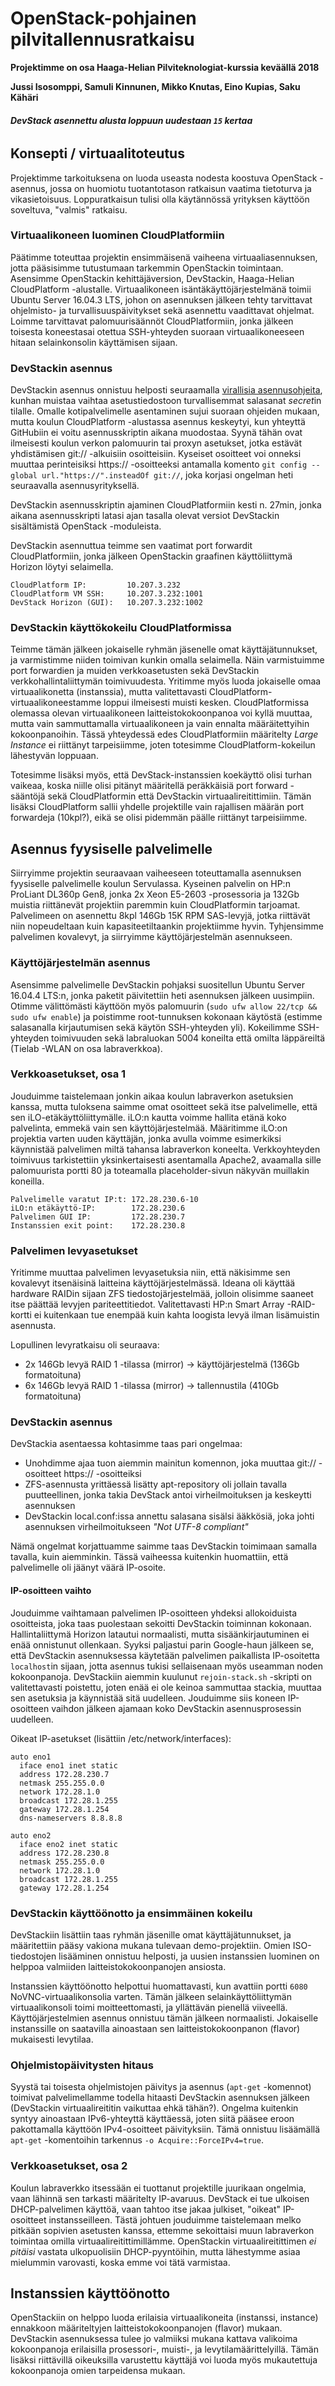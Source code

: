 # OpenStack-pohjainen pilvitallennusratkaisu
**Projektimme on osa Haaga-Helian Pilviteknologiat-kurssia keväällä 2018**

**Jussi Isosomppi, Samuli Kinnunen, Mikko Knutas, Eino Kupias, Saku Kähäri**

###### **DevStack asennettu alusta loppuun uudestaan `15` kertaa**

## Konsepti / virtuaalitoteutus

Projektimme tarkoituksena on luoda useasta nodesta koostuva OpenStack -asennus, jossa on huomiotu tuotantotason ratkaisun vaatima tietoturva ja vikasietoisuus. Loppuratkaisun tulisi olla käytännössä yrityksen käyttöön soveltuva, "valmis" ratkaisu.

### Virtuaalikoneen luominen CloudPlatformiin

Päätimme toteuttaa projektin ensimmäisenä vaiheena virtuaaliasennuksen, jotta pääsisimme tutustumaan tarkemmin OpenStackin toimintaan. Asensimme OpenStackin kehittäjäversion, DevStackin, Haaga-Helian CloudPlatform -alustalle. Virtuaalikoneen isäntäkäyttöjärjestelmänä toimii Ubuntu Server 16.04.3 LTS, johon on asennuksen jälkeen tehty tarvittavat ohjelmisto- ja turvallisuuspäivitykset sekä asennettu vaadittavat ohjelmat. Loimme tarvittavat palomuurisäännöt CloudPlatformiin, jonka jälkeen  toisesta koneestasai otettua SSH-yhteyden suoraan virtuaalikoneeseen hitaan selainkonsolin käyttämisen sijaan.

### DevStackin asennus

DevStackin asennus onnistuu helposti seuraamalla [virallisia asennusohjeita](https://docs.openstack.org/devstack/latest/), kunhan muistaa vaihtaa asetustiedostoon turvallisemmat salasanat *secret*in tilalle. Omalle kotipalvelimelle asentaminen sujui suoraan ohjeiden mukaan, mutta koulun CloudPlatform -alustassa asennus keskeytyi, kun yhteyttä GitHubiin ei voitu asennusskriptin aikana muodostaa. Syynä tähän ovat ilmeisesti koulun verkon palomuurin tai proxyn asetukset, jotka estävät yhdistämisen git:// -alkuisiin osoitteisiin. Kyseiset osoitteet voi onneksi muuttaa perinteisiksi https:// -osoitteeksi antamalla komento `git config --global url."https://".insteadOf git://`, joka korjasi ongelman heti seuraavalla asennusyrityksellä.

DevStackin asennusskriptin ajaminen CloudPlatformiin kesti n. 27min, jonka aikana asennusskripti latasi ajan tasalla olevat versiot DevStackin sisältämistä OpenStack -moduleista.

DevStackin asennuttua teimme sen vaatimat port forwardit CloudPlatformiin, jonka jälkeen OpenStackin graafinen käyttöliittymä Horizon löytyi selaimella.

```
CloudPlatform IP:         10.207.3.232
CloudPlatform VM SSH:     10.207.3.232:1001
DevStack Horizon (GUI):   10.207.3.232:1002
```

### DevStackin käyttökokeilu CloudPlatformissa

Teimme tämän jälkeen jokaiselle ryhmän jäsenelle omat käyttäjätunnukset, ja varmistimme niiden toimivan kunkin omalla selaimella. Näin varmistuimme port forwardien ja muiden verkkoasetusten sekä DevStackin verkkohallintaliittymän toimivuudesta. Yritimme myös luoda jokaiselle omaa virtuaalikonetta (instanssia), mutta valitettavasti CloudPlatform-virtuaalikoneestamme loppui ilmeisesti muisti kesken. CloudPlatformissa olemassa olevan virtuaalikoneen laitteistokokoonpanoa voi kyllä muuttaa, mutta vain sammuttamalla virtuaalikoneen ja vain ennalta määräitettyihin kokoonpanoihin. Tässä yhteydessä edes CloudPlatformiin määritelty *Large Instance* ei riittänyt tarpeisiimme, joten totesimme CloudPlatform-kokeilun lähestyvän loppuaan.  

Totesimme lisäksi myös, että DevStack-instanssien koekäyttö olisi turhan vaikeaa, koska niille olisi pitänyt määritellä peräkkäisiä port forward -sääntöjä sekä CloudPlatformin että DevStackin virtuaalireitittimiin. Tämän lisäksi CloudPlatform sallii yhdelle projektille vain rajallisen määrän port forwardeja (10kpl?), eikä se olisi pidemmän päälle riittänyt tarpeisiimme.

## Asennus fyysiselle palvelimelle

Siirryimme projektin seuraavaan vaiheeseen toteuttamalla asennuksen fyysiselle palvelimelle koulun Servulassa. Kyseinen palvelin on HP:n ProLiant DL360p Gen8, jonka 2x Xeon E5-2603 -prosessoria ja 132Gb muistia riittänevät projektiin paremmin kuin CloudPlatformin tarjoamat. Palvelimeen on asennettu 8kpl 146Gb 15K RPM SAS-levyjä, jotka riittävät niin nopeudeltaan kuin kapasiteetiltaankin projektiimme hyvin. Tyhjensimme palvelimen kovalevyt, ja siirryimme käyttöjärjestelmän asennukseen.

### Käyttöjärjestelmän asennus

Asensimme palvelimelle DevStackin pohjaksi suositellun Ubuntu Server 16.04.4 LTS:n, jonka paketit päivitettiin heti asennuksen jälkeen uusimpiin. Otimme välittömästi käyttöön myös palomuurin (`sudo ufw allow 22/tcp && sudo ufw enable`) ja poistimme root-tunnuksen kokonaan käytöstä (estimme salasanalla kirjautumisen sekä käytön SSH-yhteyden yli). Kokeilimme SSH-yhteyden toimivuuden sekä labraluokan 5004 koneilta että omilta läppäreiltä (Tielab -WLAN on osa labraverkkoa).

### Verkkoasetukset, osa 1

Jouduimme taistelemaan jonkin aikaa koulun labraverkon asetuksien kanssa, mutta tuloksena saimme omat osoitteet sekä itse palvelimelle, että sen iLO-etäkäyttöliittymälle. iLO:n kautta voimme hallita etänä koko palvelinta, emmekä vain sen käyttöjärjestelmää. Määritimme iLO:on projektia varten uuden käyttäjän, jonka avulla voimme esimerkiksi käynnistää palvelimen miltä tahansa labraverkon koneelta. Verkkoyhteyden toimivuus tarkistettiin yksinkertaisesti asentamalla Apache2, avaamalla sille palomuurista portti 80 ja toteamalla placeholder-sivun näkyvän muillakin koneilla. 

```
Palvelimelle varatut IP:t: 172.28.230.6-10
iLO:n etäkäyttö-IP:        172.28.230.6
Palvelimen GUI IP:         172.28.230.7
Instanssien exit point:    172.28.230.8
```

### Palvelimen levyasetukset

Yritimme muuttaa palvelimen levyasetuksia niin, että näkisimme sen kovalevyt itsenäisinä laitteina käyttöjärjestelmässä. Ideana oli käyttää hardware RAIDin sijaan ZFS tiedostojärjestelmää, jolloin olisimme saaneet itse päättää levyjen pariteettitiedot. Valitettavasti HP:n Smart Array -RAID-kortti ei kuitenkaan tue enempää kuin kahta loogista levyä ilman lisämuistin asennusta.

Lopullinen levyratkaisu oli seuraava:

* 2x 146Gb levyä RAID 1 -tilassa (mirror) -> käyttöjärjestelmä (136Gb formatoituna)
* 6x 146Gb levyä RAID 1 -tilassa (mirror) -> tallennustila (410Gb formatoituna)


### DevStackin asennus

DevStackia asentaessa kohtasimme taas pari ongelmaa:
* Unohdimme ajaa tuon aiemmin mainitun komennon, joka muuttaa git:// -osoitteet https:// -osoitteiksi
* ZFS-asennusta yrittäessä lisätty apt-repository oli jollain tavalla puutteellinen, jonka takia DevStack antoi virheilmoituksen ja keskeytti asennuksen
* DevStackin local.conf:issa annettu salasana sisälsi ääkkösiä, joka johti asennuksen virheilmoitukseen *"Not UTF-8 compliant"*

Nämä ongelmat korjattuamme saimme taas DevStackin toimimaan samalla tavalla, kuin aiemminkin. Tässä vaiheessa kuitenkin huomattiin, että palvelimelle oli jäänyt väärä IP-osoite.

#### IP-osoitteen vaihto

Jouduimme vaihtamaan palvelimen IP-osoitteen yhdeksi allokoiduista osoitteista, joka taas puolestaan sekoitti DevStackin toiminnan kokonaan. Hallintaliittymä Horizon latautui normaalisti, mutta sisäänkirjautuminen ei enää onnistunut ollenkaan. Syyksi paljastui parin Google-haun jälkeen se, että DevStackin asennuksessa käytetään palvelimen paikallista IP-osoitetta `localhost`in sijaan, jotta asennus tukisi sellaisenaan myös useamman noden kokoonpanoja. DevStackiin aiemmin kuulunut `rejoin-stack.sh` -skripti on valitettavasti poistettu, joten enää ei ole keinoa sammuttaa stackia, muuttaa sen asetuksia ja käynnistää sitä uudelleen. Jouduimme siis koneen IP-osoitteen vaihdon jälkeen ajamaan koko DevStackin asennusprosessin uudelleen. 

Oikeat IP-asetukset (lisättiin /etc/network/interfaces):
```
auto eno1
  iface eno1 inet static
  address 172.28.230.7
  netmask 255.255.0.0
  network 172.28.1.0
  broadcast 172.28.1.255
  gateway 172.28.1.254
  dns-nameservers 8.8.8.8
  
auto eno2
  iface eno2 inet static
  address 172.28.230.8
  netmask 255.255.0.0
  network 172.28.1.0
  broadcast 172.28.1.255
  gateway 172.28.1.254

```

### DevStackin käyttöönotto ja ensimmäinen kokeilu

DevStackiin lisättiin taas ryhmän jäsenille omat käyttäjätunnukset, ja määritettiin pääsy vakiona mukana tulevaan demo-projektiin. Omien ISO-tiedostojen lisääminen onnistuu helposti, ja uusien instanssien luominen on helppoa valmiiden laitteistokokoonpanojen ansiosta.

Instanssien käyttöönotto helpottui huomattavasti, kun avattiin portti `6080` NoVNC-virtuaalikonsolia varten. Tämän jälkeen selainkäyttöliittymän virtuaalikonsoli toimi moitteettomasti, ja yllättävän pienellä viiveellä. Käyttöjärjestelmien asennus onnistuu tämän jälkeen normaalisti. Jokaiselle instanssille on saatavilla ainoastaan sen laitteistokokoonpanon (flavor) mukaisesti levytilaa.

### Ohjelmistopäivitysten hitaus

Syystä tai toisesta ohjelmistojen päivitys ja asennus (`apt-get` -komennot) toimivat palvelimellamme todella hitaasti DevStackin asennuksen jälkeen (DevStackin virtuaalireititin vaikuttaa ehkä tähän?). Ongelma kuitenkin syntyy ainoastaan IPv6-yhteyttä käyttäessä, joten siitä pääsee eroon pakottamalla käyttöön IPv4-osoitteet päivityksiin. Tämä onnistuu lisäämällä `apt-get` -komentoihin tarkennus `-o Acquire::ForceIPv4=true`.

### Verkkoasetukset, osa 2
Koulun labraverkko itsessään ei tuottanut projektille juurikaan ongelmia, vaan lähinnä sen tarkasti määritelty IP-avaruus. DevStack ei tue ulkoisen DHCP-palvelimen käyttöä, vaan tahtoo itse jakaa julkiset, "oikeat" IP-osoitteet instansseilleen. Tästä johtuen jouduimme taistelemaan melko pitkään sopivien asetusten kanssa, ettemme sekoittaisi muun labraverkon toimintaa omilla virtuaalireitittimillämme. OpenStackin virtuaalireitittimen _ei pitäisi_ vastata ulkopuolisiin DHCP-pyyntöihin, mutta lähestymme asiaa mielummin varovasti, koska emme voi tätä varmistaa.

## Instanssien käyttöönotto

OpenStackiin on helppo luoda erilaisia virtuaalikoneita (instanssi, instance) ennakkoon määriteltyjen laitteistokokoonpanojen (flavor) mukaan. DevStackin asennuksessa tulee jo valmiiksi mukana kattava valikoima kokoonpanoja erilaisilla prosessori-, muisti-, ja levytilamäärittelyillä. Tämän lisäksi riittävillä oikeuksilla varustettu käyttäjä voi luoda myös mukautettuja kokoonpanoja omien tarpeidensa mukaan.

